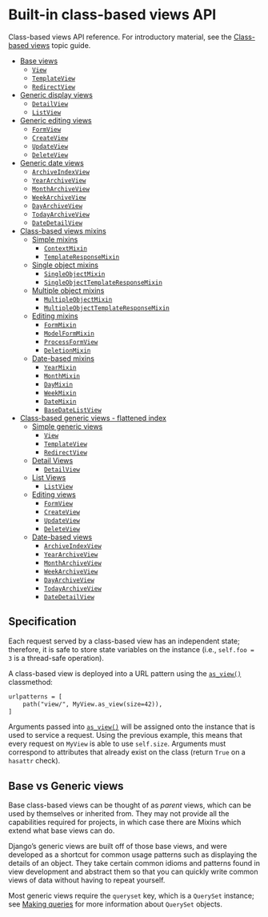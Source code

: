 # Built-in class-based views API

Class-based views API reference. For introductory material, see the
[Class-based views](../../topics/class-based-views/index.md) topic guide.

* [Base views](base.md)
  * [`View`](base.md#view)
  * [`TemplateView`](base.md#templateview)
  * [`RedirectView`](base.md#redirectview)
* [Generic display views](generic-display.md)
  * [`DetailView`](generic-display.md#detailview)
  * [`ListView`](generic-display.md#listview)
* [Generic editing views](generic-editing.md)
  * [`FormView`](generic-editing.md#formview)
  * [`CreateView`](generic-editing.md#createview)
  * [`UpdateView`](generic-editing.md#updateview)
  * [`DeleteView`](generic-editing.md#deleteview)
* [Generic date views](generic-date-based.md)
  * [`ArchiveIndexView`](generic-date-based.md#archiveindexview)
  * [`YearArchiveView`](generic-date-based.md#yeararchiveview)
  * [`MonthArchiveView`](generic-date-based.md#montharchiveview)
  * [`WeekArchiveView`](generic-date-based.md#weekarchiveview)
  * [`DayArchiveView`](generic-date-based.md#dayarchiveview)
  * [`TodayArchiveView`](generic-date-based.md#todayarchiveview)
  * [`DateDetailView`](generic-date-based.md#datedetailview)
* [Class-based views mixins](mixins.md)
  * [Simple mixins](mixins-simple.md)
    * [`ContextMixin`](mixins-simple.md#contextmixin)
    * [`TemplateResponseMixin`](mixins-simple.md#templateresponsemixin)
  * [Single object mixins](mixins-single-object.md)
    * [`SingleObjectMixin`](mixins-single-object.md#singleobjectmixin)
    * [`SingleObjectTemplateResponseMixin`](mixins-single-object.md#singleobjecttemplateresponsemixin)
  * [Multiple object mixins](mixins-multiple-object.md)
    * [`MultipleObjectMixin`](mixins-multiple-object.md#multipleobjectmixin)
    * [`MultipleObjectTemplateResponseMixin`](mixins-multiple-object.md#multipleobjecttemplateresponsemixin)
  * [Editing mixins](mixins-editing.md)
    * [`FormMixin`](mixins-editing.md#formmixin)
    * [`ModelFormMixin`](mixins-editing.md#modelformmixin)
    * [`ProcessFormView`](mixins-editing.md#processformview)
    * [`DeletionMixin`](mixins-editing.md#deletionmixin)
  * [Date-based mixins](mixins-date-based.md)
    * [`YearMixin`](mixins-date-based.md#yearmixin)
    * [`MonthMixin`](mixins-date-based.md#monthmixin)
    * [`DayMixin`](mixins-date-based.md#daymixin)
    * [`WeekMixin`](mixins-date-based.md#weekmixin)
    * [`DateMixin`](mixins-date-based.md#datemixin)
    * [`BaseDateListView`](mixins-date-based.md#basedatelistview)
* [Class-based generic views - flattened index](flattened-index.md)
  * [Simple generic views](flattened-index.md#simple-generic-views)
    * [`View`](flattened-index.md#view)
    * [`TemplateView`](flattened-index.md#templateview)
    * [`RedirectView`](flattened-index.md#redirectview)
  * [Detail Views](flattened-index.md#detail-views)
    * [`DetailView`](flattened-index.md#detailview)
  * [List Views](flattened-index.md#list-views)
    * [`ListView`](flattened-index.md#listview)
  * [Editing views](flattened-index.md#editing-views)
    * [`FormView`](flattened-index.md#formview)
    * [`CreateView`](flattened-index.md#createview)
    * [`UpdateView`](flattened-index.md#updateview)
    * [`DeleteView`](flattened-index.md#deleteview)
  * [Date-based views](flattened-index.md#date-based-views)
    * [`ArchiveIndexView`](flattened-index.md#archiveindexview)
    * [`YearArchiveView`](flattened-index.md#yeararchiveview)
    * [`MonthArchiveView`](flattened-index.md#montharchiveview)
    * [`WeekArchiveView`](flattened-index.md#weekarchiveview)
    * [`DayArchiveView`](flattened-index.md#dayarchiveview)
    * [`TodayArchiveView`](flattened-index.md#todayarchiveview)
    * [`DateDetailView`](flattened-index.md#datedetailview)

## Specification

Each request served by a class-based view has an independent state; therefore,
it is safe to store state variables on the instance (i.e., `self.foo = 3` is
a thread-safe operation).

A class-based view is deployed into a URL pattern using the
[`as_view()`](base.md#django.views.generic.base.View.as_view) classmethod:

```default
urlpatterns = [
    path("view/", MyView.as_view(size=42)),
]
```

Arguments passed into [`as_view()`](base.md#django.views.generic.base.View.as_view) will
be assigned onto the instance that is used to service a request. Using the
previous example, this means that every request on `MyView` is able to use
`self.size`. Arguments must correspond to attributes that already exist on
the class (return `True` on a `hasattr` check).

## Base vs Generic views

Base class-based views can be thought of as *parent* views, which can be
used by themselves or inherited from. They may not provide all the
capabilities required for projects, in which case there are Mixins which
extend what base views can do.

Django’s generic views are built off of those base views, and were developed
as a shortcut for common usage patterns such as displaying the details of an
object. They take certain common idioms and patterns found in view
development and abstract them so that you can quickly write common views of
data without having to repeat yourself.

Most generic views require the `queryset` key, which is a `QuerySet`
instance; see [Making queries](../../topics/db/queries.md) for more information about `QuerySet`
objects.

